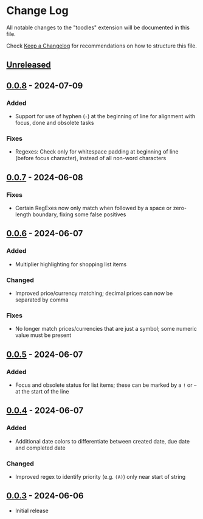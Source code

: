 # Change Log

All notable changes to the "toodles" extension will be documented in this file.

Check [Keep a Changelog](http://keepachangelog.com/) for recommendations on how to structure this file.

## [Unreleased]

## [0.0.8] - 2024-07-09

### Added

- Support for use of hyphen (`-`) at the beginning of line for alignment with focus, done and obsolete tasks

### Fixes

- Regexes: Check only for whitespace padding at beginning of line (before focus character), instead of all non-word characters

## [0.0.7] - 2024-06-08

### Fixes

- Certain RegExes now only match when followed by a space or zero-length boundary, fixing some false positives

## [0.0.6] - 2024-06-07

### Added

- Multiplier highlighting for shopping list items

### Changed

- Improved price/currency matching; decimal prices can now be separated by comma

### Fixes

- No longer match prices/currencies that are just a symbol; some numeric value must be present

## [0.0.5] - 2024-06-07

### Added

- Focus and obsolete status for list items; these can be marked by a `!` or `~` at the start of the line

## [0.0.4] - 2024-06-07

### Added

- Additional date colors to differentiate between created date, due date and completed date

### Changed

- Improved regex to identify priority (e.g. `(A)`) only near start of string

## [0.0.3] - 2024-06-06

- Initial release

[unreleased]: https://github.com/thombruce/toodles/compare/v0.0.8...HEAD
[0.0.8]: https://github.com/thombruce/toodles/compare/v0.0.7...v0.0.8
[0.0.7]: https://github.com/thombruce/toodles/compare/v0.0.6...v0.0.7
[0.0.6]: https://github.com/thombruce/toodles/compare/v0.0.5...v0.0.6
[0.0.5]: https://github.com/thombruce/toodles/compare/v0.0.4...v0.0.5
[0.0.4]: https://github.com/thombruce/toodles/compare/2cd5b0b2f62a2887e92404590ffc100642a0b91c...v0.0.4
[0.0.3]: https://github.com/thombruce/toodles/tree/2cd5b0b2f62a2887e92404590ffc100642a0b91c/packages/vscode
